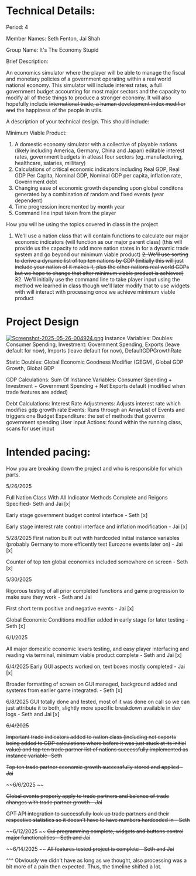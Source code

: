 

# Technical Details:

Period: 4

Member Names: Seth Fenton, Jai Shah

Group Name: It's The Economy Stupid


Brief Description: 

An economics simulator where the player will be able to manage the fiscal and monetary policies of a government operating within a real world national economy. This simulator will include interest rates, a full government budget accounting for most major sectors and the capacity to modify all of these things to produce a stronger economy. 
It will also hopefully include ~~international trade, a human development index modifier and~~ the happiness of the people in utils.

A description of your technical design. This should include: 

Minimum Viable Product: 

1. A domestic economy simulator with a collective of playable nations (likely including America, Germany, China and Japan) editable interest rates, government budgets in atleast four sectors (eg. manufacturing, healthcare, salaries, millitary)
2. Calculations of critical economic indicators including Real GDP, Real GDP Per Capita, Nominal GDP, Nominal GDP per capita, inflation rate, Government debt
3. Changing ease of economic growth depending upon global conditons generated by a combination of random and fixed events (year dependent)
4. Time progression incremented by ~~month~~ year
5. Command line input taken from the player


How you will be using the topics covered in class in the project

1. We'll use a nation class that will contain functions to calculate our major economic indicators (will function as our major parent class) (this will provide us the capacity to add more nation states in for a dynamic trade system and go beyond our minimum viable product)
~~2. We'll use sorting to derive a dynamic list of top ten nations by GDP (initially this will just include your nation of it makes it, plus the other nations real world GDPs but we hope to change that after minimum viable product is achieved)~~
~~3~~2. We'll initially use the command line to take player input using the method we learned in class though we'll later modify that to use widgets with will interact with processing once we achieve minimum viable product


# Project Design

[![Screenshot-2025-05-26-004924.png](https://i.postimg.cc/kMc6J5pN/Screenshot-2025-05-26-004924.png)](https://postimg.cc/bdZNLq8d)
Instance Variables: 
Doubles: Consumer Spending, Investment: Government Spending, Exports (leave default for now), Imports (leave default for now), DefaultGDPGrowthRate

Static Doubles: Global Economic Goodness Modifier (GEGM), Global GDP Growth, Global GDP

GDP Calculations: 
Sum Of Instance Variables: Consumer Spending + Investment + Government Spending + Net Exports default (modified when trade features are added)

Debt Calculations: 
Interest Rate Adjustments: 
Adjusts interest rate which modifies gdp growth rate 
Events: Runs through an ArrayList of Events and triggers one 
Budget Expenditure: the set of methods that governs government spending
User Input Actions: found within the running class, scans for user input
    
# Intended pacing:

How you are breaking down the project and who is responsible for which parts.

5/26/2025

Full Nation Class With All Indicator Methods Complete and Reigons Specified- Seth and Jai [x]

Early stage government budget control interface - Seth [x]

Early stage interest rate control interface and inflation modification - Jai [x]

5/28/2025
First nation built out with hardcoded initial instance variables (probably Germany to more efficently test Eurozone events later on) - Jai [x]

Counter of top ten global economies included somewhere on screen - Seth [x]

5/30/2025

Rigorous testing of all prior completed functions and game progression to make sure they work - Seth and Jai 

First short term positive and negative events - Jai [x]

Global Economic Conditions modifier added in early stage for later testing - Seth [x]

6/1/2025

All major domestic economic levers testing, and easy player interfacing and reading via terminal, minimum viable product complete - Seth and Jai [x]


6/4/2025
Early GUI aspects worked on, text boxes mostly completed - Jai [x]

Broader formatting of screen on GUI managed, background added and systems from earlier game integrated. - Seth [x]

6/8/2025
GUI totally done and tested, most of it was done on call so we can just attribute it to both, slightly more specific breakdown available in dev logs - Seth and Jai [x]

~~6/4/2025~~

~~Important trade indicators added to nation class (including net exports being added to GDP calculations where before it was just stuck at its initial value) and top ten trade partner list of nations successfully implemented as instance variable- Seth~~

~~Top ten trade partner economic growth successfully stored and applied - Jai~~


~~6/6/2025 ~~

~~Global events properly apply to trade partners and balence of trade changes with trade partner growth - Jai~~

~~GPT API integration to successfully look up trade partners and their respective statistics so it doesn't have to have numbers hardcoded in - Seth~~

~~6/12/2025 ~~
~~Gui programming complete, widgets and buttons control major functionalities - Seth and Jai~~

~~6/14/2025 ~~
~~All features tested project is complete -  Seth and Jai~~




^^^ Obviously we didn't have as long as we thought, also processing was a bit more of a pain then expected. Thus, the timeline shifted a lot.
